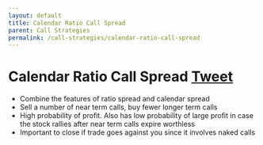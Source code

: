 ```yaml
---
layout: default
title: Calendar Ratio Call Spread
parent: Call Strategies
permalink: /call-strategies/calendar-ratio-call-spread
---
```

# Calendar Ratio Call Spread <a href="https://twitter.com/share?ref_src=twsrc%5Etfw" class="twitter-share-button" data-text="Quick reference guide for Calendar Ratio Call Spread #optionstrategy via #optionnotes" data-url="http://optionnotes.com/call-strategies/calendar-ratio-call-spread" data-related="" data-show-count="false">Tweet</a><script async src="https://platform.twitter.com/widgets.js" charset="utf-8"></script>
- Combine the features of ratio spread and calendar spread
- Sell a number of near term calls, buy fewer longer term calls
- High probability of profit. Also has low probability  of large profit in case the stock rallies after near term calls expire worthless
- Important to close if trade goes against you since it involves naked calls
